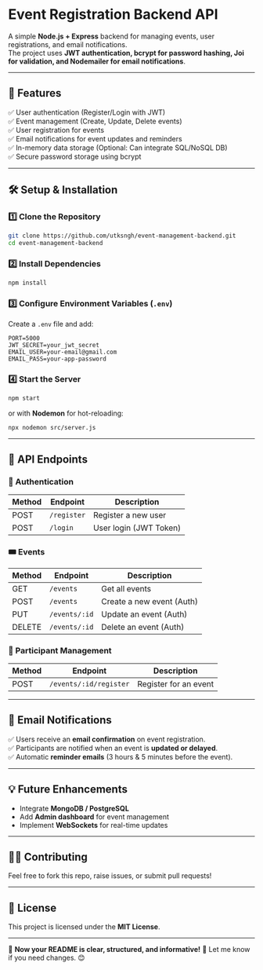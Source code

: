 # **Event Registration Backend API**  

A simple **Node.js + Express** backend for managing events, user registrations, and email notifications.  
The project uses **JWT authentication, bcrypt for password hashing, Joi for validation, and Nodemailer for email notifications**.  

---

## **📌 Features**  
✅ User authentication (Register/Login with JWT)  
✅ Event management (Create, Update, Delete events)  
✅ User registration for events  
✅ Email notifications for event updates and reminders  
✅ In-memory data storage (Optional: Can integrate SQL/NoSQL DB)  
✅ Secure password storage using bcrypt  

---

## **🛠️ Setup & Installation**  

### **1️⃣ Clone the Repository**  
```bash
git clone https://github.com/utksngh/event-management-backend.git
cd event-management-backend
```

### **2️⃣ Install Dependencies**  
```bash
npm install
```

### **3️⃣ Configure Environment Variables (`.env`)**  
Create a `.env` file and add:  
```
PORT=5000
JWT_SECRET=your_jwt_secret
EMAIL_USER=your-email@gmail.com
EMAIL_PASS=your-app-password
```

### **4️⃣ Start the Server**  
```bash
npm start
```
or with **Nodemon** for hot-reloading:
```bash
npx nodemon src/server.js
```

---

## **🚀 API Endpoints**  

### **🔐 Authentication**  
| Method | Endpoint       | Description               |
|--------|--------------|---------------------------|
| POST   | `/register`   | Register a new user       |
| POST   | `/login`      | User login (JWT Token)    |

### **🎟️ Events**  
| Method | Endpoint               | Description                   |
|--------|------------------------|-------------------------------|
| GET    | `/events`               | Get all events                |
| POST   | `/events`               | Create a new event (Auth)     |
| PUT    | `/events/:id`           | Update an event (Auth)        |
| DELETE | `/events/:id`           | Delete an event (Auth)        |

### **👥 Participant Management**  
| Method | Endpoint                     | Description                   |
|--------|------------------------------|-------------------------------|
| POST   | `/events/:id/register`        | Register for an event         |

---

## **📧 Email Notifications**  
✅ Users receive an **email confirmation** on event registration.  
✅ Participants are notified when an event is **updated or delayed**.  
✅ Automatic **reminder emails** (3 hours & 5 minutes before the event).  

---

## **💡 Future Enhancements**  
- Integrate **MongoDB / PostgreSQL**  
- Add **Admin dashboard** for event management  
- Implement **WebSockets** for real-time updates  

---

## **👨‍💻 Contributing**  
Feel free to fork this repo, raise issues, or submit pull requests!  

---

## **📜 License**  
This project is licensed under the **MIT License**.  

---

🎯 **Now your README is clear, structured, and informative!** 🚀 Let me know if you need changes. 😊
